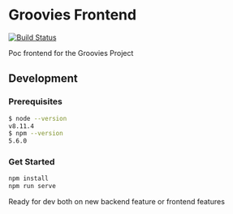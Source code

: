 # Groovies Frontend

[![Build Status](https://travis-ci.com/Chi-Acci/groovies-frontend.svg?branch=master)](https://travis-ci.com/Chi-Acci/groovies-frontend)

Poc frontend for the Groovies Project

## Development
### Prerequisites
```bash
$ node --version
v8.11.4
$ npm --version 
5.6.0
```

### Get Started
```bash
npm install
npm run serve
```

Ready for dev both on new backend feature or frontend features
